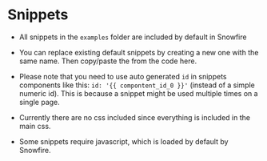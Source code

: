 # Snippets


- All snippets in the `examples` folder are included by default in Snowfire

- You can replace existing default snippets by creating a new one with the same name. Then copy/paste the from the code here.

- Please note that you need to use auto generated `id` in snippets components like this: `id: '{{ compontent_id_0 }}'` (instead of a simple numeric id). This is because a snippet might be used multiple times on a single page.

- Currently there are no css included since everything is included in the main css.

- Some snippets require javascript, which is loaded by default by Snowfire. 



